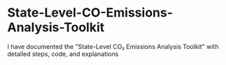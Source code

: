 # State-Level-CO-Emissions-Analysis-Toolkit
I have documented the "State-Level CO₂ Emissions Analysis Toolkit" with detailed steps, code, and explanations
